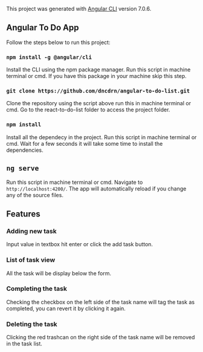 This project was generated with [Angular CLI](https://github.com/angular/angular-cli) version 7.0.6.

## Angular To Do App

Follow the steps below to run this project:

### `npm install -g @angular/cli`

Install the CLI using the npm package manager. Run this script in machine terminal or cmd. If you have this package in your machine skip this step.

### `git clone https://github.com/dncdrn/angular-to-do-list.git`

Clone the repository using the script above run this in machine terminal or cmd. Go to the react-to-do-list folder to access the project folder.

### `npm install`

Install all the dependecy in the project. Run this script in machine terminal or cmd. Wait for a few seconds it will take some time to install the dependencies.

## `ng serve`

 Run this script in machine terminal or cmd. Navigate to `http://localhost:4200/`. The app will automatically reload if you change any of the source files.

## Features

### Adding new task 
 
Input value in textbox hit enter or click the add task button.

### List of task view 

All the task will be display below the form.

### Completing the task 

Checking the checkbox on the left side of the task name will tag the task as completed, you can revert it by clicking it again.

### Deleting the task 

Clicking the red trashcan on the right side of the task name will be removed in the task list.